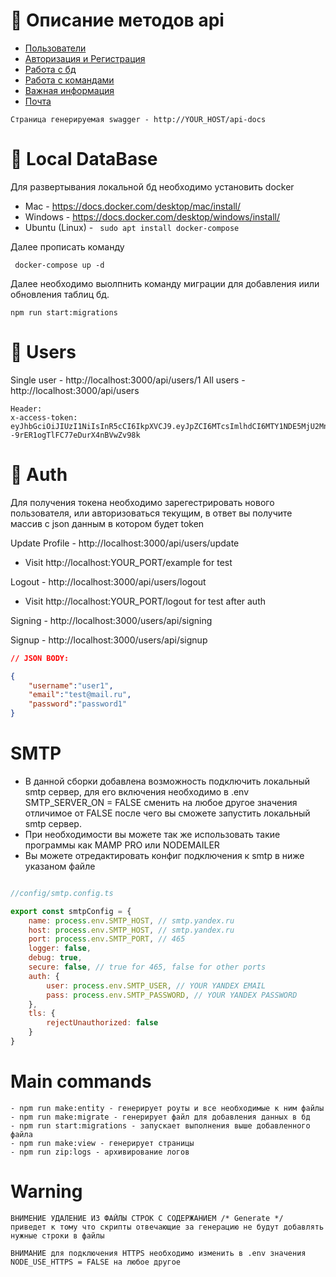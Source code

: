 # 👀 Описание методов api

- [Пользователи](#-users)
- [Авторизация и Регистрация](#-auth)
- [Работа с бд](#-local-database)
- [Работа с командами](#main-commands)
- [Важная информация](#warning)
- [Почта](#smtp)

```
Страница генерируемая swagger - http://YOUR_HOST/api-docs
```

# 🦾 Local DataBase 
Для развертывания локальной бд необходимо установить docker 

 - Mac - https://docs.docker.com/desktop/mac/install/
 - Windows - https://docs.docker.com/desktop/windows/install/
 - Ubuntu (Linux) - ``` sudo apt install docker-compose```

Далее прописать команду
```shell
 docker-compose up -d
```
Далее необходимо выолпнить команду миграции для добавления иили обновления таблиц бд.
```shell
npm run start:migrations
```

# 🥸 Users
Single user - http://localhost:3000/api/users/1
All users - http://localhost:3000/api/users
````
Header:
x-access-token: eyJhbGciOiJIUzI1NiIsInR5cCI6IkpXVCJ9.eyJpZCI6MTcsImlhdCI6MTY1NDE5MjU2Mn0.FPEJdQqEAG_8w--9rER1ogTlFC77eDurX4nBVwZv98k
````

# 🥸 Auth
Для получения токена необходимо зарегестрировать нового пользователя, 
или авторизоваться текущим, в ответ вы получите массив с json данным в котором будет token

Update Profile - http://localhost:3000/api/users/update 
- Visit http://localhost:YOUR_PORT/example for test

Logout - http://localhost:3000/api/users/logout
- Visit http://localhost:YOUR_PORT/logout for test after auth

Signing - http://localhost:3000/users/api/signing

Signup - http://localhost:3000/users/api/signup

````json
// JSON BODY:

{
	"username":"user1",
	"email":"test@mail.ru",
	"password":"password1"
}

````

# SMTP
 - В данной сборки добавлена возможность подключить локальный smtp сервер, для его включения
необходимо в .env SMTP_SERVER_ON = FALSE сменить на любое другое значения отличимое от FALSE
после чего вы сможете запустить локальный smtp сервер.
 - При необходимости вы можете так же использовать такие программы как MAMP PRO или NODEMAILER
 - Вы можете отредактировать конфиг подключения к smtp в ниже указаном файле
```javascript

//config/smtp.config.ts

export const smtpConfig = {
    name: process.env.SMTP_HOST, // smtp.yandex.ru
    host: process.env.SMTP_HOST, // smtp.yandex.ru
    port: process.env.SMTP_PORT, // 465
    logger: false,
    debug: true,
    secure: false, // true for 465, false for other ports 
    auth: {
        user: process.env.SMTP_USER, // YOUR YANDEX EMAIL
        pass: process.env.SMTP_PASSWORD, // YOUR YANDEX PASSWORD
    },
    tls: {
        rejectUnauthorized: false
    }
}
```

# Main commands
```
- npm run make:entity - генерирует роуты и все необходимые к ним файлы
- npm run make:migrate - генерирует файл для добавления данных в бд
- npm run start:migrations - запускает выполнения выше добавленного файла
- npm run make:view - генерирует страницы
- npm run zip:logs - архивирование логов
```

# Warning
``` 
ВНИМЕНИЕ УДАЛЕНИЕ ИЗ ФАЙЛЫ СТРОК С СОДЕРЖАНИЕМ /* Generate */ 
приведет к тому что скрипты отвечающие за генерацию не будут добавлять нужные строки в файлы 

ВНИМАНИЕ для подключения HTTPS необходимо изменить в .env значения NODE_USE_HTTPS = FALSE на любое другое
```
